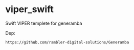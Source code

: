 # viper_swift
Swift VIPER templete for generamba

Dep:

```
https://github.com/rambler-digital-solutions/Generamba
```


